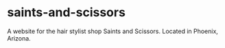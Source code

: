 # saints-and-scissors
A website for the hair stylist shop Saints and Scissors. Located in Phoenix, Arizona.
